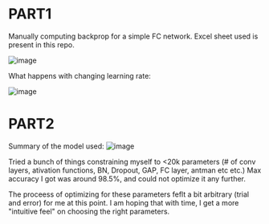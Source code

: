 # PART1

Manually computing backprop for a simple FC network. Excel sheet used is present in this repo.

![image](https://github.com/ravikshaga/ERAV2/assets/160829147/af2c421a-4bc8-4d8d-8d0c-d97784e92d1c)


What happens with changing learning rate:

![image](https://github.com/ravikshaga/ERAV2/assets/160829147/2242f035-bc45-4535-ad67-9bbf50bd956d)



# PART2

Summary of the model used:
![image](https://github.com/ravikshaga/ERAV2/assets/160829147/b590b122-396e-40ec-bd32-42f93609fe80)


Tried a bunch of things constraining myself to <20k parameters (# of conv layers, ativation functions, BN, Dropout, GAP, FC layer, antman etc etc.)
Max accuracy I got was around 98.5%, and could not optimize it any further.

The proceess of optimizing for these parameters feflt a bit arbitrary (trial and error) for me at this point. 
I am hoping that with time, I get a more "intuitive feel" on choosing the right parameters.
